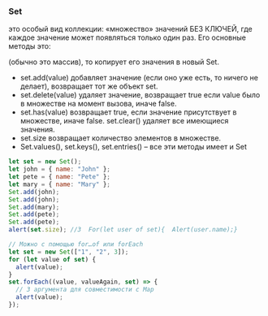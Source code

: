 ### Set

это особый вид коллекции: «множество» значений БЕЗ КЛЮЧЕЙ, где каждое значение может появляться только один раз. Его основные методы это:

(обычно это массив), то копирует его значения в новый Set.

- set.add(value) добавляет значение (если оно уже есть, то ничего не делает), возвращает тот же объект set.
- set.delete(value) удаляет значение, возвращает true если value было в множестве на момент вызова, иначе false.
- set.has(value) возвращает true, если значение присутствует в множестве, иначе false. set.clear() удаляет все имеющиеся значения.
- set.size возвращает количество элементов в множестве.
- Set.values(), set.keys(), set.entries() – все эти методы имеет и Set

```js
let set = new Set();
let john = { name: "John" };
let pete = { name: "Pete" };
let mary = { name: "Mary" };
Set.add(john);
Set.add(john);
Set.add(mary);
Set.add(pete);
Set.add(pete);
alert(set.size); //3  For(let user of set){  Alert(user.name);}

// Можно с помощью for…of или forEach
let set = new Set(["1", "2", 3]);
for (let value of set) {
  alert(value);
}
set.forEach((value, valueAgain, set) => {
  // 3 аргумента для совместимости с Map
  alert(value);
});
```
